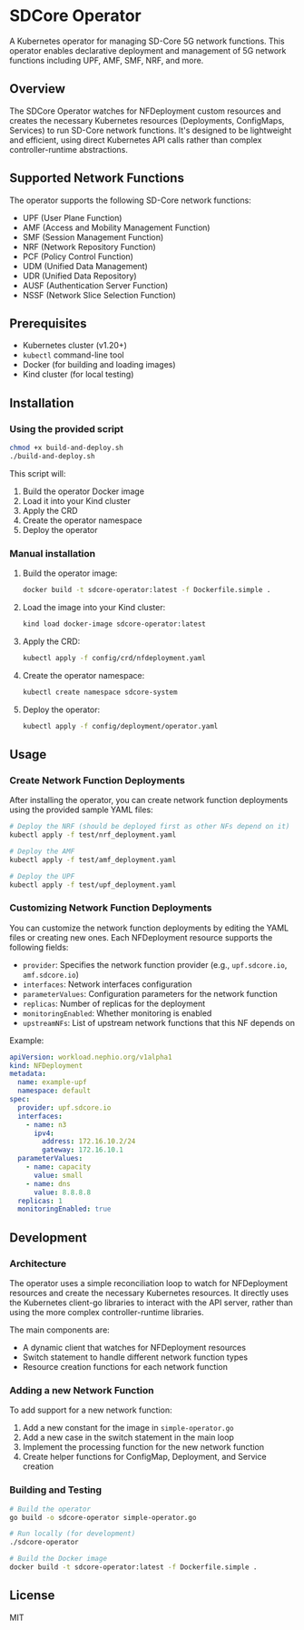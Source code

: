 # SDCore Operator

A Kubernetes operator for managing SD-Core 5G network functions. This operator enables declarative deployment and management of 5G network functions including UPF, AMF, SMF, NRF, and more.

## Overview

The SDCore Operator watches for NFDeployment custom resources and creates the necessary Kubernetes resources (Deployments, ConfigMaps, Services) to run SD-Core network functions. It's designed to be lightweight and efficient, using direct Kubernetes API calls rather than complex controller-runtime abstractions.

## Supported Network Functions

The operator supports the following SD-Core network functions:

- UPF (User Plane Function)
- AMF (Access and Mobility Management Function)
- SMF (Session Management Function)
- NRF (Network Repository Function)
- PCF (Policy Control Function)
- UDM (Unified Data Management)
- UDR (Unified Data Repository)
- AUSF (Authentication Server Function)
- NSSF (Network Slice Selection Function)

## Prerequisites

- Kubernetes cluster (v1.20+)
- `kubectl` command-line tool
- Docker (for building and loading images)
- Kind cluster (for local testing)

## Installation

### Using the provided script

```bash
chmod +x build-and-deploy.sh
./build-and-deploy.sh
```

This script will:
1. Build the operator Docker image
2. Load it into your Kind cluster
3. Apply the CRD
4. Create the operator namespace
5. Deploy the operator

### Manual installation

1. Build the operator image:
   ```bash
   docker build -t sdcore-operator:latest -f Dockerfile.simple .
   ```

2. Load the image into your Kind cluster:
   ```bash
   kind load docker-image sdcore-operator:latest
   ```

3. Apply the CRD:
   ```bash
   kubectl apply -f config/crd/nfdeployment.yaml
   ```

4. Create the operator namespace:
   ```bash
   kubectl create namespace sdcore-system
   ```

5. Deploy the operator:
   ```bash
   kubectl apply -f config/deployment/operator.yaml
   ```

## Usage

### Create Network Function Deployments

After installing the operator, you can create network function deployments using the provided sample YAML files:

```bash
# Deploy the NRF (should be deployed first as other NFs depend on it)
kubectl apply -f test/nrf_deployment.yaml

# Deploy the AMF
kubectl apply -f test/amf_deployment.yaml

# Deploy the UPF
kubectl apply -f test/upf_deployment.yaml
```

### Customizing Network Function Deployments

You can customize the network function deployments by editing the YAML files or creating new ones. Each NFDeployment resource supports the following fields:

- `provider`: Specifies the network function provider (e.g., `upf.sdcore.io`, `amf.sdcore.io`)
- `interfaces`: Network interfaces configuration
- `parameterValues`: Configuration parameters for the network function
- `replicas`: Number of replicas for the deployment
- `monitoringEnabled`: Whether monitoring is enabled
- `upstreamNFs`: List of upstream network functions that this NF depends on

Example:

```yaml
apiVersion: workload.nephio.org/v1alpha1
kind: NFDeployment
metadata:
  name: example-upf
  namespace: default
spec:
  provider: upf.sdcore.io
  interfaces:
    - name: n3
      ipv4:
        address: 172.16.10.2/24
        gateway: 172.16.10.1
  parameterValues:
    - name: capacity
      value: small
    - name: dns
      value: 8.8.8.8
  replicas: 1
  monitoringEnabled: true
```

## Development

### Architecture

The operator uses a simple reconciliation loop to watch for NFDeployment resources and create the necessary Kubernetes resources. It directly uses the Kubernetes client-go libraries to interact with the API server, rather than using the more complex controller-runtime libraries.

The main components are:
- A dynamic client that watches for NFDeployment resources
- Switch statement to handle different network function types
- Resource creation functions for each network function

### Adding a new Network Function

To add support for a new network function:

1. Add a new constant for the image in `simple-operator.go`
2. Add a new case in the switch statement in the main loop
3. Implement the processing function for the new network function
4. Create helper functions for ConfigMap, Deployment, and Service creation

### Building and Testing

```bash
# Build the operator
go build -o sdcore-operator simple-operator.go

# Run locally (for development)
./sdcore-operator

# Build the Docker image
docker build -t sdcore-operator:latest -f Dockerfile.simple .
```

## License

MIT
